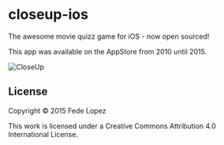 # closeup-ios

The awesome movie quizz game for iOS - now open sourced!

This app was available on the AppStore from 2010 until 2015. 

![CloseUp](/screenshot.png)

## License 

Copyright © 2015 Fede Lopez

This work is licensed under a Creative Commons Attribution 4.0 International License.
